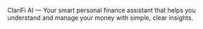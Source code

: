 ClariFi AI — Your smart personal finance assistant that helps you understand and manage your money with simple, clear insights.
